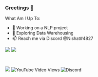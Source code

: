 ### Greetings 👋
What Am I Up To:

- 🔭 Working on a NLP project
- 🌱 Exploring Data Warehousing
- 📫 Reach me via Discord @Nishat#4827


<img src="https://github-readme-stats.vercel.app/api?username=DevStrikerTech&show_icons=true&hide=prs,issues">
<img src="https://github-readme-stats.vercel.app/api/top-langs/?username=DevStrikerTech">

&nbsp;
&nbsp;

![](https://komarev.com/ghpvc/?username=DevStrikerTech&color=green&label=👁️‍+&nbsp;+Profile+Views) ![YouTube Video Views](https://img.shields.io/youtube/views/0OissK4-sRM?style=social) ![Discord](https://img.shields.io/discord/699963943082524705?logo=Discord)
